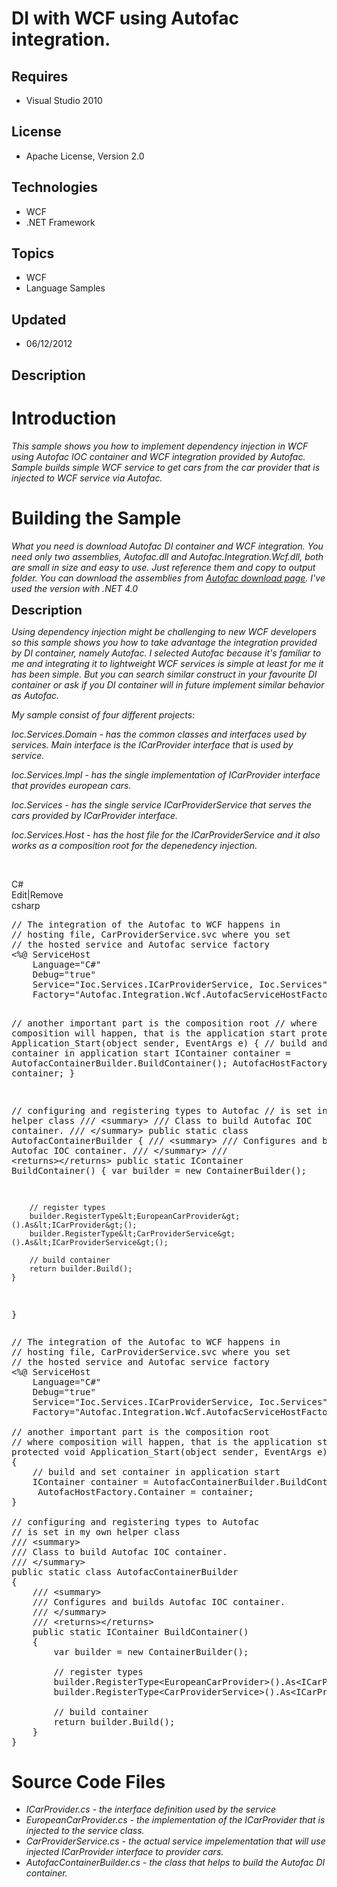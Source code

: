 # DI with WCF using Autofac integration.
## Requires
- Visual Studio 2010
## License
- Apache License, Version 2.0
## Technologies
- WCF
- .NET Framework
## Topics
- WCF
- Language Samples
## Updated
- 06/12/2012
## Description

<h1>Introduction</h1>
<p><em>This sample shows you how to implement dependency injection in WCF using Autofac IOC container and WCF integration provided by Autofac. Sample builds simple WCF service to get cars from the car provider that is injected to WCF service via Autofac.</em></p>
<h1><span>Building the Sample</span></h1>
<p><em>What you need is download Autofac DI container and WCF integration. You need only two assemblies, Autofac.dll and Autofac.Integration.Wcf.dll, both are small in size and easy to use. Just reference them and copy to output folder. You can download the
 assemblies from <a href="http://code.google.com/p/autofac/downloads/list" target="_blank">
Autofac download page</a>. I've used the version with .NET 4.0</em></p>
<p><span style="font-size:20px; font-weight:bold">Description</span></p>
<p><em>Using dependency injection might be challenging to new WCF developers so this sample shows you how to take advantage the integration provided by DI container, namely Autofac. I selected Autofac because it's familiar to me and integrating it to&nbsp;lightweight
 WCF services is simple at&nbsp;least for me it has been simple. But&nbsp;you can&nbsp;search similar construct in your favourite DI container or&nbsp;ask if you DI container will in future implement similar behavior as Autofac.&nbsp;</em></p>
<p><em>My sample consist of&nbsp;four different projects:</em></p>
<p><em>Ioc.Services.Domain - has&nbsp;the&nbsp;common&nbsp;classes and interfaces used&nbsp;by services. Main interface is the ICarProvider interface that is used by service.</em></p>
<p><em>Ioc.Services.Impl - has the single implementation of ICarProvider interface that provides&nbsp;european cars.</em></p>
<p><em>Ioc.Services - has the&nbsp;single service ICarProviderService that serves the cars provided by ICarProvider interface.</em></p>
<p><em>Ioc.Services.Host&nbsp;- has the&nbsp;host file for the ICarProviderService and it also works as a composition root for the depenedency injection.</em>&nbsp;</p>
<p>&nbsp;</p>
<div class="scriptcode">
<div class="pluginEditHolder" pluginCommand="mceScriptCode">
<div class="title"><span>C#</span></div>
<div class="pluginLinkHolder"><span class="pluginEditHolderLink">Edit</span>|<span class="pluginRemoveHolderLink">Remove</span></div>
<span class="hidden">csharp</span>
<pre class="hidden">// The integration of the Autofac to WCF happens in
// hosting file, CarProviderService.svc where you set 
// the hosted service and Autofac service factory
&lt;%@ ServiceHost 
    Language=&quot;C#&quot; 
    Debug=&quot;true&quot; 
    Service=&quot;Ioc.Services.ICarProviderService, Ioc.Services&quot; 
    Factory=&quot;Autofac.Integration.Wcf.AutofacServiceHostFactory, Autofac.Integration.Wcf&quot; %&gt;

// another important part is the composition root
// where composition will happen, that is the application start
protected void Application_Start(object sender, EventArgs e)
{
    // build and set container in application start
    IContainer container = AutofacContainerBuilder.BuildContainer();
     AutofacHostFactory.Container = container;
}

// configuring and registering types to Autofac
// is set in my own helper class
/// &lt;summary&gt;
/// Class to build Autofac IOC container.
/// &lt;/summary&gt;
public static class AutofacContainerBuilder
{
    /// &lt;summary&gt;
    /// Configures and builds Autofac IOC container.
    /// &lt;/summary&gt;
    /// &lt;returns&gt;&lt;/returns&gt;
    public static IContainer BuildContainer()
    {
        var builder = new ContainerBuilder();

        // register types
        builder.RegisterType&lt;EuropeanCarProvider&gt;().As&lt;ICarProvider&gt;();
        builder.RegisterType&lt;CarProviderService&gt;().As&lt;ICarProviderService&gt;();

        // build container
        return builder.Build();
    }
}</pre>
<div class="preview">
<pre class="csharp"><span class="cs__com">//&nbsp;The&nbsp;integration&nbsp;of&nbsp;the&nbsp;Autofac&nbsp;to&nbsp;WCF&nbsp;happens&nbsp;in</span>&nbsp;
<span class="cs__com">//&nbsp;hosting&nbsp;file,&nbsp;CarProviderService.svc&nbsp;where&nbsp;you&nbsp;set&nbsp;</span>&nbsp;
<span class="cs__com">//&nbsp;the&nbsp;hosted&nbsp;service&nbsp;and&nbsp;Autofac&nbsp;service&nbsp;factory</span>&nbsp;
&lt;%@&nbsp;ServiceHost&nbsp;&nbsp;
&nbsp;&nbsp;&nbsp;&nbsp;Language=<span class="cs__string">&quot;C#&quot;</span>&nbsp;&nbsp;
&nbsp;&nbsp;&nbsp;&nbsp;Debug=<span class="cs__string">&quot;true&quot;</span>&nbsp;&nbsp;
&nbsp;&nbsp;&nbsp;&nbsp;Service=<span class="cs__string">&quot;Ioc.Services.ICarProviderService,&nbsp;Ioc.Services&quot;</span>&nbsp;&nbsp;
&nbsp;&nbsp;&nbsp;&nbsp;Factory=<span class="cs__string">&quot;Autofac.Integration.Wcf.AutofacServiceHostFactory,&nbsp;Autofac.Integration.Wcf&quot;</span>&nbsp;%&gt;&nbsp;
&nbsp;
<span class="cs__com">//&nbsp;another&nbsp;important&nbsp;part&nbsp;is&nbsp;the&nbsp;composition&nbsp;root</span>&nbsp;
<span class="cs__com">//&nbsp;where&nbsp;composition&nbsp;will&nbsp;happen,&nbsp;that&nbsp;is&nbsp;the&nbsp;application&nbsp;start</span>&nbsp;
<span class="cs__keyword">protected</span>&nbsp;<span class="cs__keyword">void</span>&nbsp;Application_Start(<span class="cs__keyword">object</span>&nbsp;sender,&nbsp;EventArgs&nbsp;e)&nbsp;
{&nbsp;
&nbsp;&nbsp;&nbsp;&nbsp;<span class="cs__com">//&nbsp;build&nbsp;and&nbsp;set&nbsp;container&nbsp;in&nbsp;application&nbsp;start</span>&nbsp;
&nbsp;&nbsp;&nbsp;&nbsp;IContainer&nbsp;container&nbsp;=&nbsp;AutofacContainerBuilder.BuildContainer();&nbsp;
&nbsp;&nbsp;&nbsp;&nbsp;&nbsp;AutofacHostFactory.Container&nbsp;=&nbsp;container;&nbsp;
}&nbsp;
&nbsp;
<span class="cs__com">//&nbsp;configuring&nbsp;and&nbsp;registering&nbsp;types&nbsp;to&nbsp;Autofac</span>&nbsp;
<span class="cs__com">//&nbsp;is&nbsp;set&nbsp;in&nbsp;my&nbsp;own&nbsp;helper&nbsp;class</span>&nbsp;
<span class="cs__com">///&nbsp;&lt;summary&gt;</span>&nbsp;
<span class="cs__com">///&nbsp;Class&nbsp;to&nbsp;build&nbsp;Autofac&nbsp;IOC&nbsp;container.</span>&nbsp;
<span class="cs__com">///&nbsp;&lt;/summary&gt;</span>&nbsp;
<span class="cs__keyword">public</span>&nbsp;<span class="cs__keyword">static</span>&nbsp;<span class="cs__keyword">class</span>&nbsp;AutofacContainerBuilder&nbsp;
{&nbsp;
&nbsp;&nbsp;&nbsp;&nbsp;<span class="cs__com">///&nbsp;&lt;summary&gt;</span>&nbsp;
&nbsp;&nbsp;&nbsp;&nbsp;<span class="cs__com">///&nbsp;Configures&nbsp;and&nbsp;builds&nbsp;Autofac&nbsp;IOC&nbsp;container.</span>&nbsp;
&nbsp;&nbsp;&nbsp;&nbsp;<span class="cs__com">///&nbsp;&lt;/summary&gt;</span>&nbsp;
&nbsp;&nbsp;&nbsp;&nbsp;<span class="cs__com">///&nbsp;&lt;returns&gt;&lt;/returns&gt;</span>&nbsp;
&nbsp;&nbsp;&nbsp;&nbsp;<span class="cs__keyword">public</span>&nbsp;<span class="cs__keyword">static</span>&nbsp;IContainer&nbsp;BuildContainer()&nbsp;
&nbsp;&nbsp;&nbsp;&nbsp;{&nbsp;
&nbsp;&nbsp;&nbsp;&nbsp;&nbsp;&nbsp;&nbsp;&nbsp;var&nbsp;builder&nbsp;=&nbsp;<span class="cs__keyword">new</span>&nbsp;ContainerBuilder();&nbsp;
&nbsp;
&nbsp;&nbsp;&nbsp;&nbsp;&nbsp;&nbsp;&nbsp;&nbsp;<span class="cs__com">//&nbsp;register&nbsp;types</span>&nbsp;
&nbsp;&nbsp;&nbsp;&nbsp;&nbsp;&nbsp;&nbsp;&nbsp;builder.RegisterType&lt;EuropeanCarProvider&gt;().As&lt;ICarProvider&gt;();&nbsp;
&nbsp;&nbsp;&nbsp;&nbsp;&nbsp;&nbsp;&nbsp;&nbsp;builder.RegisterType&lt;CarProviderService&gt;().As&lt;ICarProviderService&gt;();&nbsp;
&nbsp;
&nbsp;&nbsp;&nbsp;&nbsp;&nbsp;&nbsp;&nbsp;&nbsp;<span class="cs__com">//&nbsp;build&nbsp;container</span>&nbsp;
&nbsp;&nbsp;&nbsp;&nbsp;&nbsp;&nbsp;&nbsp;&nbsp;<span class="cs__keyword">return</span>&nbsp;builder.Build();&nbsp;
&nbsp;&nbsp;&nbsp;&nbsp;}&nbsp;
}</pre>
</div>
</div>
</div>
<h1><span>Source Code Files</span></h1>
<ul>
<li><em>ICarProvider.cs - the interface definition used by the service</em> </li><li><em><em>EuropeanCarProvider.cs - the implementation of the ICarProvider that is injected to the service class.</em></em>
</li><li><em>CarProviderService.cs - the actual service impelementation that will use injected ICarProvider interface to provider cars.</em>
</li><li><em>AutofacContainerBuilder.cs - the class that helps to build the Autofac DI container.</em>
</li></ul>
